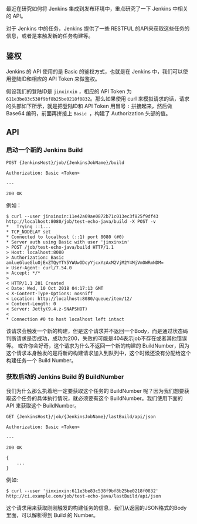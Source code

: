 最近在研究如何将 Jenkins 集成到发布环境中，重点研究了一下 Jenkins 中相关的 API。

对于 Jenkins 中的任务，Jenkins 提供了一些 RESTFUL 的API来获取这些任务的信息，或者是来触发新的任务构建等。

## 鉴权

Jenkins 的 API 使用的是 Basic 的鉴权方式，也就是在 Jenkins 中，我们可以使用登陆ID和相应的 API Token 来做鉴权。

假设我们的登陆ID是 `jinxinxin` ，相应的 API Token 为 `611e3be83c538f9bf8b25be0218f0832`。那么如果使用 curl 来模拟请求的话，请求的头部如下所示，就是把登陆ID和 API Token 用冒号 `:` 拼接起来，然后做 Base64 编码，前面再拼接上 `Basic `，构建了 Authorization 头部的值。

## API

### 启动一个新的 Jenkins Build

```
POST {JenkinsHost}/job/{JenkinsJobName}/build

Authorization: Basic <Token>

---

200 OK
```

例如：

```
$ curl --user jinxinxin:11e42a69ae0872b71c013ec3f825f9df43 http://localhost:8080/job/test-echo-java/build -X POST -v
*   Trying ::1...
* TCP_NODELAY set
* Connected to localhost (::1) port 8080 (#0)
* Server auth using Basic with user 'jinxinxin'
> POST /job/test-echo-java/build HTTP/1.1
> Host: localhost:8080
> Authorization: Basic amlueGlueGluOjExZTQyYTY5YWUwODcyYjcxYzAxM2VjM2Y4MjVmOWRmNDM=
> User-Agent: curl/7.54.0
> Accept: */*
>
< HTTP/1.1 201 Created
< Date: Wed, 10 Oct 2018 04:17:13 GMT
< X-Content-Type-Options: nosniff
< Location: http://localhost:8080/queue/item/12/
< Content-Length: 0
< Server: Jetty(9.4.z-SNAPSHOT)
<
* Connection #0 to host localhost left intact
```

该请求会触发一个新的构建，但是这个请求并不返回一个Body，而是通过状态码判断请求是否成功，成功为200，失败的可能是404表示job不存在或者其他错误等。
或许你会好奇，这个请求为什么不返回一个新的构建的 BuildNumber，因为这个请求本身触发的是将新的构建请求加入到队列中，这个时候还没有分配给这个构建任务一个 Build Number。

### 获取启动的 Jenkins Build 的 BuildNumber

我们为什么那么执着地一定要获取这个任务的 BuildNumber 呢？因为我们想要获取这个任务的具体执行情况，就必须要有这个 BuildNumber。我们使用下面的 API 来获取这个 BuildNumber。

```
GET {JenkinsHost}/job/{JenkinsJobName}/lastBuild/api/json

Authorization: Basic <Token>

---

200 OK

{
    ...
}
```

例如:

```
$ curl --user 'jinxinxin:611e3be83c538f9bf8b25be0218f0832' http://ci.example.com/job/test-echo-java/lastBuild/api/json
```

这个请求用来获取刚刚触发的构建任务的信息，我们从返回的JSON格式的Body里面，可以解析得到 Build 的 Number。

### 